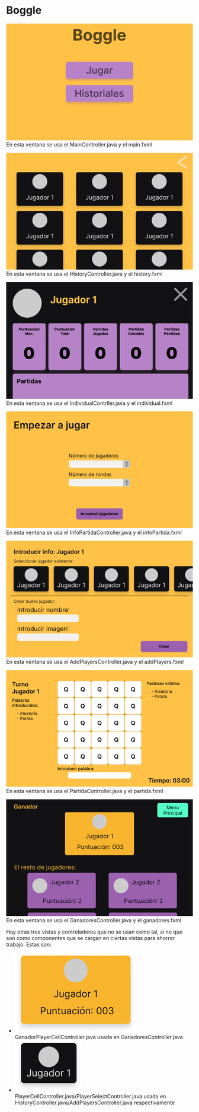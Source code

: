 # Boggle

![Main Controller](./images/MainController.png)
En esta ventana se usa el MainController.java y el main.fxml


![History Controller](./images/HistoryController.png)
En esta ventana se usa el HistoryController.java y el history.fxml

![Individual Controller](./images/IndividualController.png)
En esta ventana se usa el IndividualContrller.java y el individual.fxml

![Info Partida Controller](./images/InfoPartidaController.png)
En esta ventana se usa el InfoPartidaController.java y el infoPartida.fxml

![Add Players Controller](./images/AddPlayersController.png)
En esta ventana se usa el AddPlayersController.java y el addPlayers.fxml

![Partida Controller](./images/PartidaController.png)
En esta ventana se usa el PartidaController.java y el partida.fxml

![Gandores Controller](./images/GanadoresController.png)
En esta ventana se usa el GanadoresController.java y el ganadores.fxml


Hay otras tres vistas y controladores que no se usan como tal, si no que son como componentes que se cargan en ciertas vistas para ahorrar trabajo. Estas son:

- ![Gandores Controller](./images/GanadorPlayerCellController.png) GanadorPlayerCellController.java usada en GanadoresController.java
- ![Player Cell Controller](./images/PlayerCellController.png) PlayerCellController.java/PlayerSelectController.java usada en HistoryController.java/AddPlayersController.java respectivamente